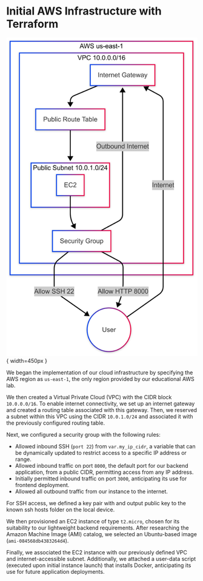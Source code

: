 # Initial AWS Infrastructure with Terraform

![Infra-diagram](images/1.png){ width=450px }


We began the implementation of our cloud infrastructure by specifying the AWS region as `us-east-1`, the only region provided by our educational AWS lab.

We then created a Virtual Private Cloud (VPC) with the CIDR block `10.0.0.0/16`. To enable internet connectivity, we set up an internet gateway and created a routing table associated with this gateway. Then, we reserved a subnet within this VPC using the CIDR `10.0.1.0/24` and associated it with the previously configured routing table.

Next, we configured a security group with the following rules:
- Allowed inbound SSH (`port 22`) from `var.my_ip_cidr`, a variable that can be dynamically updated to restrict access to a specific IP address or range.
- Allowed inbound traffic on port `8000`, the default port for our backend application, from a public CIDR, permitting access from any IP address.
- Initially permitted inbound traffic on port `3000`, anticipating its use for frontend deployment.
- Allowed all outbound traffic from our instance to the internet.

For SSH access, we defined a key pair with and output public key to the known ssh hosts folder on the local device.

We then provisioned an EC2 instance of type `t2.micro`, chosen for its suitability to our lightweight backend requirements. After researching the Amazon Machine Image (AMI) catalog, we selected an Ubuntu-based image (`ami-084568db4383264d4`).

Finally, we associated the EC2 instance with our previously defined VPC and internet-accessible subnet. Additionally, we attached a user-data script (executed upon initial instance launch) that installs Docker, anticipating its use for future application deployments.